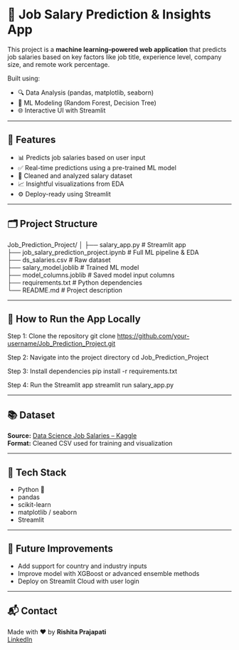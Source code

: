 # 💼 Job Salary Prediction & Insights App

This project is a **machine learning–powered web application** that predicts job salaries based on key factors like job title, experience level, company size, and remote work percentage.

Built using:
- 🔍 Data Analysis (pandas, matplotlib, seaborn)
- 🧠 ML Modeling (Random Forest, Decision Tree)
- 🌐 Interactive UI with Streamlit

---

## 🔧 Features

- 📊 Predicts job salaries based on user input
- ✅ Real-time predictions using a pre-trained ML model
- 🧼 Cleaned and analyzed salary dataset
- 📈 Insightful visualizations from EDA
- ⚙️ Deploy-ready using Streamlit

---

## 🗂️ Project Structure

Job_Prediction_Project/
│
├── salary_app.py                  # Streamlit app  
├── job_salary_prediction_project.ipynb  # Full ML pipeline & EDA  
├── ds_salaries.csv                # Raw dataset  
├── salary_model.joblib            # Trained ML model  
├── model_columns.joblib           # Saved model input columns  
├── requirements.txt               # Python dependencies  
└── README.md                      # Project description  

---

## 🚀 How to Run the App Locally


 Step 1: Clone the repository
git clone https://github.com/your-username/Job_Prediction_Project.git

 Step 2: Navigate into the project directory
cd Job_Prediction_Project

 Step 3: Install dependencies
pip install -r requirements.txt

 Step 4: Run the Streamlit app
streamlit run salary_app.py

---
## 📚 **Dataset**  
**Source:** [Data Science Job Salaries – Kaggle](https://www.kaggle.com/datasets/ruchi798/data-science-job-salaries)  
**Format:** Cleaned CSV used for training and visualization  

---

## 📌 **Tech Stack**  
- Python 🐍  
- pandas  
- scikit-learn  
- matplotlib / seaborn  
- Streamlit  

---

## 🌟 **Future Improvements**  
- Add support for country and industry inputs  
- Improve model with XGBoost or advanced ensemble methods  
- Deploy on Streamlit Cloud with user login  

---

## 📬 **Contact**  
Made with ❤️ by **Rishita Prajapati**  
[LinkedIn](https://www.linkedin.com/in/rishita-prajapati-5b843b255)
